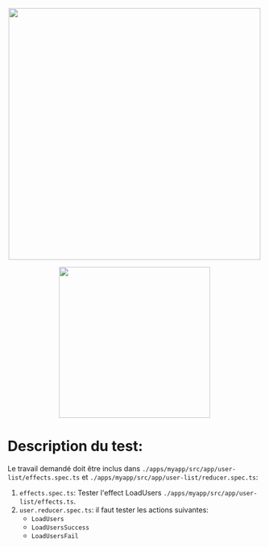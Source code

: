 <p align="center"><img src="https://www.maltem.com/wp-content/uploads/revslider/home/Griffe-rouge.png" width="500"></p>
<p align="center"><img src="https://cdn.auth0.com/blog/logos/ngrx.png" width="300"></p>

# Description du test:

Le travail demandé doit être inclus dans `./apps/myapp/src/app/user-list/effects.spec.ts` et `./apps/myapp/src/app/user-list/reducer.spec.ts`:
1. `effects.spec.ts`: Tester l'effect LoadUsers `./apps/myapp/src/app/user-list/effects.ts`. 
2. `user.reducer.spec.ts`: il faut tester les actions suivantes:
   - `LoadUsers`
   - `LoadUsersSuccess`
   - `LoadUsersFail`

